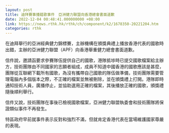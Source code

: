 ```yaml
---
layout: post
title: 迪拜賽事播錯歌事件　亞洲健力聯盟向香港總會書面道歉
date: 2022-12-04 00:48:41.000000000 +08:00
link: https://news.rthk.hk/rthk/ch/component/k2/1678350-20221204.htm
categories: rthk
---
```


在迪拜舉行的亞洲經典健力錦標賽，主辦機構在頒獎典禮上播放香港代表的國歌時出錯，主辦的亞洲健力聯盟（APF）向香港舉重健力總會書面道歉。

信件說，邀請函要求參賽隊伍提供自己的國歌，港隊抵埗時已提交國歌檔案給主辦方，技術團隊由不同國家的志願者組成，成員不知道中國香港的國歌應該是甚麼，團隊從互聯網下載所有國歌，為沒有攜帶自己國歌的隊伍做準備，技術團隊需要管理電腦內多個版本之際，不正確的檔案並無被刪除，並在頒獎禮上打開。港隊即時通知技術人員，廣播停止，並協助選用正確的檔案，其後播放正確的國歌，頒獎禮隨後順利舉行。

信件又說，技術團隊在事後已檢視國歌檔案，亞洲健力聯盟執委會和技術團隊將保證類似事件不再發生。

特區政府早前就事件表示反對和強烈不滿，但就肯定香港代表在當場維護國家尊嚴的表現。
